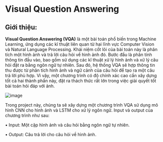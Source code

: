 # Visual Question Answering

## Giới thiệu:

**Visual Question Answering (VQA)** là một bài toán phổ biến trong Machine Learning, ứng dụng
các kĩ thuật liên quan từ hai lĩnh vực Computer Vision và Natural Language Processing. Khái niệm cốt
lõi của bài toán này là phân tích một hình ảnh và trả lời câu hỏi về hình ảnh đó. Bước đầu là phân tính
thông tin đầu vào, bao gồm sử dụng các kĩ thuật xử lý hình ảnh và xử lý câu hỏi đặt ra bằng ngôn ngữ
tự nhiên. Sau đó, hệ thống VQA sẽ hợp thông tin thu được từ phân tích hình ảnh và ngữ cảnh của câu
hỏi để tạo ra một câu trả lời phù hợp. Vì vậy, một chương trình có độ chính xác cao cần xây dựng tốt
cả hai thành phần này, đặt ra thách thức rất lớn trong việc giải quyết tốt bài toán hỏi đáp với ảnh.

![image](https://github.com/tunganhnguyen0210/VQA/assets/114965839/9d0cc225-f7fb-426b-94de-60886cd9e284)

Trong project này, chúng ta sẽ xây dựng một chương trình VQA sử dụng mô hình CNN cho hình
ảnh và LSTM cho xử lý ngôn ngữ. Input và output của chương trình như sau:

• Input: Một cặp hình ảnh và câu hỏi bằng ngôn ngữ tự nhiên.

• Output: Câu trả lời cho câu hỏi về hình ảnh.
